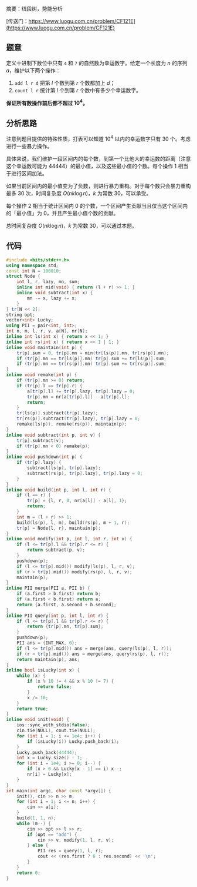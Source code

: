摘要：线段树，势能分析

[传送门：https://www.luogu.com.cn/problem/CF121E](https://www.luogu.com.cn/problem/CF121E)

## 题意

定义十进制下数位中只有 `4` 和 `7` 的自然数为幸运数字。给定一个长度为 $n$ 的序列 $a$，维护以下两个操作：

1. `add l r d` 把第 $l$ 个数到第 $r$ 个数都加上 $d$；
2. `count l r` 统计第 $l$ 个到第 $r$ 个数中有多少个幸运数字。

**保证所有数操作前后都不超过 $10^4$。**

## 分析思路

注意到题目提供的特殊性质，打表可以知道 $10^4$ 以内的幸运数字只有 $30$ 个。考虑进行一些暴力操作。

具体来说，我们维护一段区间内的每个数，到第一个比他大的幸运数的距离（注意这个幸运数可能为 $44444$）的最小值，以及这些最小值的个数。每个操作 $1$ 相当于进行区间加法。

如果当前区间内的最小值变为了负数，则进行暴力重构。对于每个数只会暴力重构最多 $30$ 次，时间复杂度 $O\left(nk\log n\right)$，$k$ 为常数 $30$，可以承受。

每个操作 $2$ 相当于统计区间内 $0$ 的个数，一个区间产生贡献当且仅当这个区间内的「最小值」为 $0$，并且产生最小值个数的贡献。

总时间复杂度 $O\left(nk\log n\right)$，$k$ 为常数 $30$，可以通过本题。

## 代码

```cpp
#include <bits/stdc++.h>
using namespace std;
const int N = 100010;
struct Node {
    int l, r, lazy, mn, sum;
    inline int mid(void) { return (l + r) >> 1; }
    inline void subtract(int x) {
        mn -= x, lazy += x;
    }
} tr[N << 2];
string opt;
vector<int> Lucky;
using PII = pair<int, int>;
int n, m, l, r, v, a[N], nr[N];
inline int ls(int x) { return x << 1; }
inline int rs(int x) { return x << 1 | 1; }
inline void maintain(int p) {
    tr[p].sum = 0, tr[p].mn = min(tr[ls(p)].mn, tr[rs(p)].mn);
    if (tr[p].mn == tr[ls(p)].mn) tr[p].sum += tr[ls(p)].sum;
    if (tr[p].mn == tr[rs(p)].mn) tr[p].sum += tr[rs(p)].sum;
}
inline void remake(int p) {
    if (tr[p].mn >= 0) return;
    if (tr[p].l == tr[p].r) {
        a[tr[p].l] += tr[p].lazy, tr[p].lazy = 0;
        tr[p].mn = nr[a[tr[p].l]] - a[tr[p].l];
        return;
    }
    tr[ls(p)].subtract(tr[p].lazy);
    tr[rs(p)].subtract(tr[p].lazy), tr[p].lazy = 0;
    remake(ls(p)), remake(rs(p)), maintain(p);
}
inline void subtract(int p, int v) {
    tr[p].subtract(v);
    if (tr[p].mn < 0) remake(p);
}
inline void pushdown(int p) {
    if (tr[p].lazy) {
        subtract(ls(p), tr[p].lazy);
        subtract(rs(p), tr[p].lazy), tr[p].lazy = 0;
    }
}
inline void build(int p, int l, int r) {
    if (l == r) {
        tr[p] = {l, r, 0, nr[a[l]] - a[l], 1};
        return;
    }
    int m = (l + r) >> 1;
    build(ls(p), l, m), build(rs(p), m + 1, r);
    tr[p] = Node{l, r}, maintain(p);
}
inline void modify(int p, int l, int r, int v) {
    if (l <= tr[p].l && tr[p].r <= r) {
        return subtract(p, v);
    }
    pushdown(p);
    if (l <= tr[p].mid()) modify(ls(p), l, r, v);
    if (r > tr[p].mid()) modify(rs(p), l, r, v);
    maintain(p);
}
inline PII merge(PII a, PII b) {
    if (a.first > b.first) return b;
    if (a.first < b.first) return a;
    return {a.first, a.second + b.second};
}
inline PII query(int p, int l, int r) {
    if (l <= tr[p].l && tr[p].r <= r) {
        return {tr[p].mn, tr[p].sum};
    }
    pushdown(p);
    PII ans = {INT_MAX, 0};
    if (l <= tr[p].mid()) ans = merge(ans, query(ls(p), l, r));
    if (r > tr[p].mid()) ans = merge(ans, query(rs(p), l, r));
    return maintain(p), ans;
}
inline bool isLucky(int x) {
    while (x) {
        if (x % 10 != 4 && x % 10 != 7) {
            return false;
        }
        x /= 10;
    }
    return true;
}
inline void init(void) {
    ios::sync_with_stdio(false);
    cin.tie(NULL), cout.tie(NULL);
    for (int i = 1; i <= 1e4; i++) {
        if (isLucky(i)) Lucky.push_back(i);
    }
    Lucky.push_back(44444);
    int x = Lucky.size() - 1;
    for (int i = 1e4; i >= 0; i--) {
        if (x > 0 && Lucky[x - 1] == i) x--;
        nr[i] = Lucky[x];
    }
}
int main(int argc, char const *argv[]) {
    init(), cin >> n >> m;
    for (int i = 1; i <= n; i++) {
        cin >> a[i];
    }
    build(1, 1, n);
    while (m--) {
        cin >> opt >> l >> r;
        if (opt == "add") {
            cin >> v, modify(1, l, r, v);
        } else {
            PII res = query(1, l, r);
            cout << (res.first ? 0 : res.second) << '\n';
        }
    }
    return 0;
}

```
